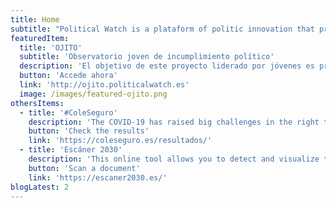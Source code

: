 ```yaml
---
title: Home
subtitle: "Political Watch is a plataform of politic innovation that promotes the monitoring, surveillance and citizen participation through developments based on civic technologies to promote the sustainable development."
featuredItem:
  title: 'OJITO'
  subtitle: 'Observatorio joven de incumplimiento político'
  description: 'El objetivo de este proyecto liderado por jóvenes es promover una cultura de rendición de cuentas de los decisores públicos a través de la monitorización de la actividad de los grupos parlamentarios y el Gobierno en torno a una serie de temáticas seleccionadas y el desarrollo de una campaña de incidencia pública.'
  button: 'Accede ahora'
  link: 'http://ojito.politicalwatch.es'
  image: /images/featured-ojito.png
othersItems:
  - title: '#ColeSeguro'
    description: 'The COVID-19 has raised big challenges in the right to education. Despite the different back to school plans, the 2020/2021 school year started with big questions about the way the right to education could be guaranteed in safety conditions. This report analyzes this question focusing in public investment in education, the state of affairs in the educational centers and the citizenship perception about the measures taken.'
    button: 'Check the results'
    link: 'https://coleseguro.es/resultados/'
  - title: 'Escáner 2030'
    description: 'This online tool allows you to detect and visualize the presence of the different United Nations Sustainable Development Goals (SDGs) in any text.'
    button: 'Scan a document'
    link: 'https://escaner2030.es/'
blogLatest: 2
---
```

<hero></hero>

<featured
  title="At hands"
  :featured="featuredItem"
  :others="othersItems">
</featured>

<lines-of-work></lines-of-work>

<!---
<banner
  bg="/images/bgbanner.jpg"
  title="Lorem ipsum dolor sit amet, consectetur adipiscing elit."
  description="Political Watch es la plataforma formada por tecnólogas, economistas y periodistas que se inscribe dentro de la estrategia de CIECODE como una de sus principales líneas de trabajo."
  button="Saber más"
  link="#enlace">
</banner>

<banner
  title="Lorem ipsum dolor sit amet, consectetur adipiscing elit."
  description="Political Watch es la plataforma formada por tecnólogas, economistas y periodistas que se inscribe dentro de la estrategia de CIECODE como una de sus principales líneas de trabajo."
  button="Saber más"
  link="#enlace">
</banner>
-->

<blog-latest></blog-latest>
